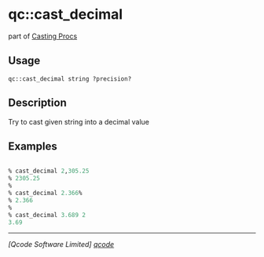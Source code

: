 qc::cast_decimal
================

part of [Casting Procs](../qc/wiki/CastPage)

Usage
-----
`qc::cast_decimal string ?precision?`

Description
-----------
Try to cast given string into a decimal value

Examples
--------
```tcl

% cast_decimal 2,305.25
% 2305.25
% 
% cast_decimal 2.366%
% 2.366
%
% cast_decimal 3.689 2
3.69

```

----------------------------------
*[Qcode Software Limited] [qcode]*

[qcode]: www.qcode.co.uk "Qcode Software"
